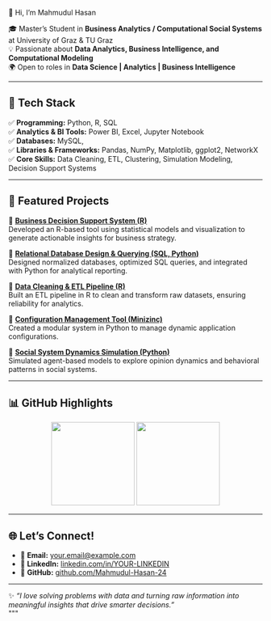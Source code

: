  👋 Hi, I’m Mahmudul Hasan  

🎓 Master’s Student in **Business Analytics / Computational Social Systems** at University of Graz & TU Graz  
💡 Passionate about **Data Analytics, Business Intelligence, and Computational Modeling**  
🌍 Open to roles in **Data Science | Analytics | Business Intelligence**  

---

## 🚀 Tech Stack
✅ **Programming:** Python, R, SQL  
✅ **Analytics & BI Tools:** Power BI, Excel, Jupyter Notebook  
✅ **Databases:** MySQL,  
✅ **Libraries & Frameworks:** Pandas, NumPy, Matplotlib, ggplot2, NetworkX  
✅ **Core Skills:** Data Cleaning, ETL, Clustering, Simulation Modeling, Decision Support Systems  

---

## 📌 Featured Projects

🔹 [**Business Decision Support System (R)**](https://github.com/Mahmudul-Hasan-24/Business-Decision-Support-System)  
Developed an R-based tool using statistical models and visualization to generate actionable insights for business strategy.  

🔹 [**Relational Database Design & Querying (SQL, Python)**](https://github.com/Mahmudul-Hasan-24/Relational-Database-Design-SQL)  
Designed normalized databases, optimized SQL queries, and integrated with Python for analytical reporting.  

🔹 [**Data Cleaning & ETL Pipeline (R)**](https://github.com/Mahmudul-Hasan-24/Data-Cleaning-and-ETL-Pipeline)  
Built an ETL pipeline in R to clean and transform raw datasets, ensuring reliability for analytics.  

🔹 [**Configuration Management Tool (Minizinc)**](https://github.com/Mahmudul-Hasan-24/Configuration-Management-Tool)  
Created a modular system in Python to manage dynamic application configurations.  

🔹 [**Social System Dynamics Simulation (Python)**](https://github.com/Mahmudul-Hasan-24/Social-System-Dynamics-Simulation)  
Simulated agent-based models to explore opinion dynamics and behavioral patterns in social systems.  

---

## 📊 GitHub Highlights
<p align="center">
  <img src="https://github-readme-stats.vercel.app/api?username=Mahmudul-Hasan-24&show_icons=true&theme=tokyonight" height="165" />
  <img src="https://github-readme-stats.vercel.app/api/top-langs/?username=Mahmudul-Hasan-24&layout=compact&theme=tokyonight" height="165" />
</p>

---

## 🌐 Let’s Connect!
- 📧 **Email:** your.email@example.com  
- 💼 **LinkedIn:** [linkedin.com/in/YOUR-LINKEDIN](https://linkedin.com/in/YOUR-LINKEDIN)  
- 🐙 **GitHub:** [github.com/Mahmudul-Hasan-24](https://github.com/Mahmudul-Hasan-24)  

---

✨ *“I love solving problems with data and turning raw information into meaningful insights that drive smarter decisions.”*  
"""

